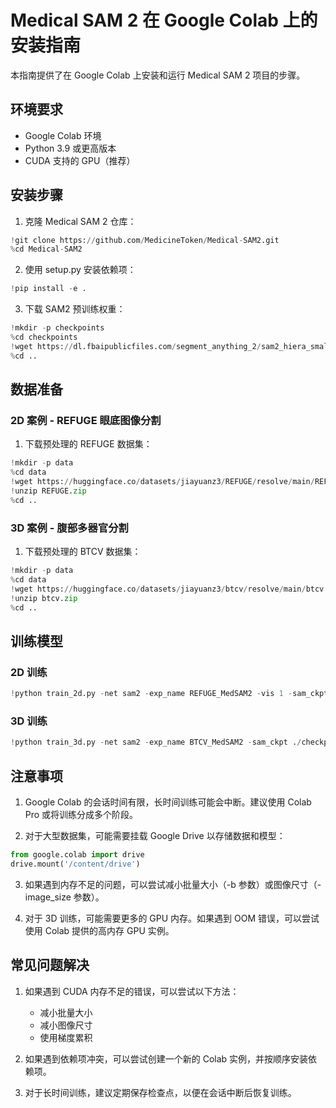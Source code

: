 # Medical SAM 2 在 Google Colab 上的安装指南

本指南提供了在 Google Colab 上安装和运行 Medical SAM 2 项目的步骤。

## 环境要求

- Google Colab 环境
- Python 3.9 或更高版本
- CUDA 支持的 GPU（推荐）

## 安装步骤

1. 克隆 Medical SAM 2 仓库：

```python
!git clone https://github.com/MedicineToken/Medical-SAM2.git
%cd Medical-SAM2
```

2. 使用 setup.py 安装依赖项：

```python
!pip install -e .
```

3. 下载 SAM2 预训练权重：

```python
!mkdir -p checkpoints
%cd checkpoints
!wget https://dl.fbaipublicfiles.com/segment_anything_2/sam2_hiera_small.pt
%cd ..
```

## 数据准备

### 2D 案例 - REFUGE 眼底图像分割

1. 下载预处理的 REFUGE 数据集：

```python
!mkdir -p data
%cd data
!wget https://huggingface.co/datasets/jiayuanz3/REFUGE/resolve/main/REFUGE.zip
!unzip REFUGE.zip
%cd ..
```

### 3D 案例 - 腹部多器官分割

1. 下载预处理的 BTCV 数据集：

```python
!mkdir -p data
%cd data
!wget https://huggingface.co/datasets/jiayuanz3/btcv/resolve/main/btcv.zip
!unzip btcv.zip
%cd ..
```

## 训练模型

### 2D 训练

```python
!python train_2d.py -net sam2 -exp_name REFUGE_MedSAM2 -vis 1 -sam_ckpt ./checkpoints/sam2_hiera_small.pt -sam_config sam2_hiera_s -image_size 1024 -out_size 1024 -b 4 -val_freq 1 -dataset REFUGE -data_path ./data/REFUGE
```

### 3D 训练

```python
!python train_3d.py -net sam2 -exp_name BTCV_MedSAM2 -sam_ckpt ./checkpoints/sam2_hiera_small.pt -sam_config sam2_hiera_s -image_size 1024 -val_freq 1 -prompt bbox -prompt_freq 2 -dataset btcv -data_path ./data/btcv
```

## 注意事项

1. Google Colab 的会话时间有限，长时间训练可能会中断。建议使用 Colab Pro 或将训练分成多个阶段。

2. 对于大型数据集，可能需要挂载 Google Drive 以存储数据和模型：

```python
from google.colab import drive
drive.mount('/content/drive')
```

3. 如果遇到内存不足的问题，可以尝试减小批量大小（-b 参数）或图像尺寸（-image_size 参数）。

4. 对于 3D 训练，可能需要更多的 GPU 内存。如果遇到 OOM 错误，可以尝试使用 Colab 提供的高内存 GPU 实例。

## 常见问题解决

1. 如果遇到 CUDA 内存不足的错误，可以尝试以下方法：
   - 减小批量大小
   - 减小图像尺寸
   - 使用梯度累积

2. 如果遇到依赖项冲突，可以尝试创建一个新的 Colab 实例，并按顺序安装依赖项。

3. 对于长时间训练，建议定期保存检查点，以便在会话中断后恢复训练。 